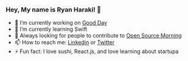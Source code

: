 ### Hey, My name is Ryan Haraki! 👋


- 🔭 I’m currently working on [Good Day](https://gooddayapp.co)
- 🌱 I’m currently learning Swift
- 👯 Always looking for people to contribute to [Open Source Morning](https://github.com/icepaq/OpenSourceMorning)
- 📫 How to reach me: [Linkedin](https://www.linkedin.com/in/ryan-haraki-2432641a5/) or [Twitter](https://twitter.com/ryan_haraki)
- ⚡ Fun fact: I love sushi, React.js, and love learning about startupa

